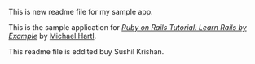  This is new readme file for my sample app.

This is the sample application for
[*Ruby on Rails Tutorial: Learn Rails by Example*](http://railstutorial.org/)
by [Michael Hartl](http://michaelhartl.com/).


This readme file is eddited buy Sushil Krishan.
